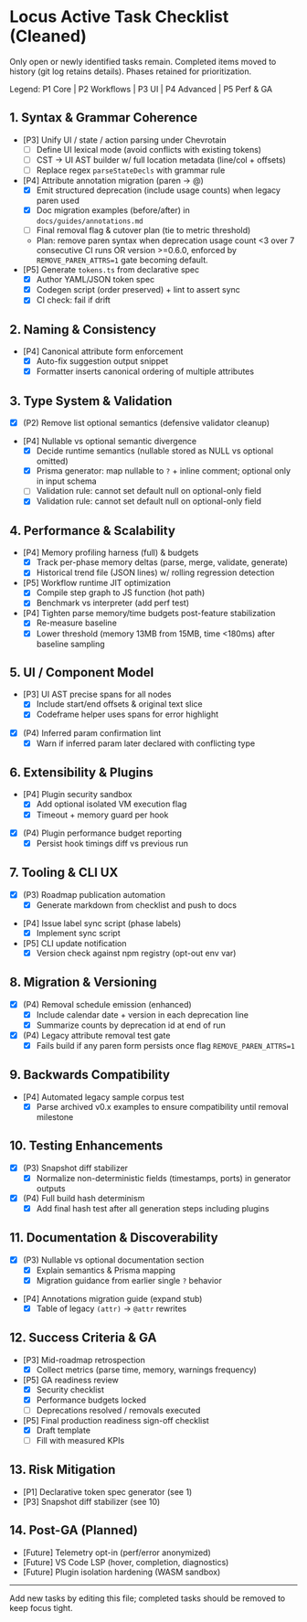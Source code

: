 # Locus Active Task Checklist (Cleaned)

Only open or newly identified tasks remain. Completed items moved to history (git log retains details). Phases retained for prioritization.

Legend: P1 Core | P2 Workflows | P3 UI | P4 Advanced | P5 Perf & GA

## 1. Syntax & Grammar Coherence
- [P3] Unify UI / state / action parsing under Chevrotain
  - [ ] Define UI lexical mode (avoid conflicts with existing tokens)
  - [ ] CST → UI AST builder w/ full location metadata (line/col + offsets)
  - [ ] Replace regex `parseStateDecls` with grammar rule
- [P4] Attribute annotation migration (paren → @)
  - [x] Emit structured deprecation (include usage counts) when legacy paren used
  - [x] Doc migration examples (before/after) in `docs/guides/annotations.md`
  - [ ] Final removal flag & cutover plan (tie to metric threshold)
  - Plan: remove paren syntax when deprecation usage count <3 over 7 consecutive CI runs OR version >=0.6.0, enforced by `REMOVE_PAREN_ATTRS=1` gate becoming default.
- [P5] Generate `tokens.ts` from declarative spec
  - [x] Author YAML/JSON token spec
  - [x] Codegen script (order preserved) + lint to assert sync
  - [x] CI check: fail if drift

## 2. Naming & Consistency
- [P4] Canonical attribute form enforcement
  - [x] Auto-fix suggestion output snippet
  - [x] Formatter inserts canonical ordering of multiple attributes

## 3. Type System & Validation
- [x] (P2) Remove list optional semantics (defensive validator cleanup)
- [P4] Nullable vs optional semantic divergence
  - [x] Decide runtime semantics (nullable stored as NULL vs optional omitted)
  - [x] Prisma generator: map nullable to `?` + inline comment; optional only in input schema
  - [ ] Validation rule: cannot set default null on optional-only field
  - [x] Validation rule: cannot set default null on optional-only field

## 4. Performance & Scalability
- [P4] Memory profiling harness (full) & budgets
  - [x] Track per-phase memory deltas (parse, merge, validate, generate)
  - [x] Historical trend file (JSON lines) w/ rolling regression detection
- [P5] Workflow runtime JIT optimization
  - [x] Compile step graph to JS function (hot path)
  - [x] Benchmark vs interpreter (add perf test)
- [P4] Tighten parse memory/time budgets post-feature stabilization
  - [x] Re-measure baseline
  - [x] Lower threshold (memory 13MB from 15MB, time <180ms) after baseline sampling

## 5. UI / Component Model
- [P3] UI AST precise spans for all nodes
  - [x] Include start/end offsets & original text slice
  - [x] Codeframe helper uses spans for error highlight
- [x] (P4) Inferred param confirmation lint
  - [x] Warn if inferred param later declared with conflicting type

## 6. Extensibility & Plugins
- [P4] Plugin security sandbox
  - [x] Add optional isolated VM execution flag
  - [x] Timeout + memory guard per hook
- [x] (P4) Plugin performance budget reporting
  - [x] Persist hook timings diff vs previous run

## 7. Tooling & CLI UX
- [x] (P3) Roadmap publication automation
  - [x] Generate markdown from checklist and push to docs
- [P4] Issue label sync script (phase labels)
  - [x] Implement sync script
- [P5] CLI update notification
  - [x] Version check against npm registry (opt-out env var)

## 8. Migration & Versioning
- [x] (P4) Removal schedule emission (enhanced)
  - [x] Include calendar date + version in each deprecation line
  - [x] Summarize counts by deprecation id at end of run
- [x] (P4) Legacy attribute removal test gate
  - [x] Fails build if any paren form persists once flag `REMOVE_PAREN_ATTRS=1`

## 9. Backwards Compatibility
- [P4] Automated legacy sample corpus test
  - [x] Parse archived v0.x examples to ensure compatibility until removal milestone

## 10. Testing Enhancements
- [x] (P3) Snapshot diff stabilizer
  - [x] Normalize non-deterministic fields (timestamps, ports) in generator outputs
- [x] (P4) Full build hash determinism
  - [x] Add final hash test after all generation steps including plugins

## 11. Documentation & Discoverability
- [x] (P3) Nullable vs optional documentation section
  - [x] Explain semantics & Prisma mapping
  - [x] Migration guidance from earlier single `?` behavior
- [P4] Annotations migration guide (expand stub)
  - [x] Table of legacy `(attr)` → `@attr` rewrites

## 12. Success Criteria & GA
- [P3] Mid-roadmap retrospection
  - [x] Collect metrics (parse time, memory, warnings frequency)
- [P5] GA readiness review
  - [x] Security checklist
  - [x] Performance budgets locked
  - [ ] Deprecations resolved / removals executed
- [P5] Final production readiness sign-off checklist
  - [x] Draft template
  - [ ] Fill with measured KPIs

## 13. Risk Mitigation
- [P1] Declarative token spec generator (see 1)
- [P3] Snapshot diff stabilizer (see 10)

## 14. Post-GA (Planned)
- [Future] Telemetry opt-in (perf/error anonymized)
- [Future] VS Code LSP (hover, completion, diagnostics)
- [Future] Plugin isolation hardening (WASM sandbox)

---
Add new tasks by editing this file; completed tasks should be removed to keep focus tight.
